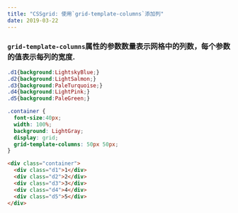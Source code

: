 ```yaml
---
title: "CSSgrid: 使用`grid-template-columns`添加列"
date: 2019-03-22
---
```

### `grid-template-columns`属性的参数数量表示网格中的列数，每个参数的值表示每列的宽度.
```css
.d1{background:LightskyBlue;}
.d2{background:LightSalmon;}
.d3{background:PaleTurquoise;}
.d4{background:LightPink;}
.d5{background:PaleGreen;}

.container {
  font-size:40px;
  width: 100%;
  background: LightGray;
  display: grid;
  grid-template-columns: 50px 50px;
}
```
```html
<div class="container">
  <div class="d1">1</div>
  <div class="d2">2</div>
  <div class="d3">3</div>
  <div class="d4">4</div>
  <div class="d5">5</div>
</div>
```
